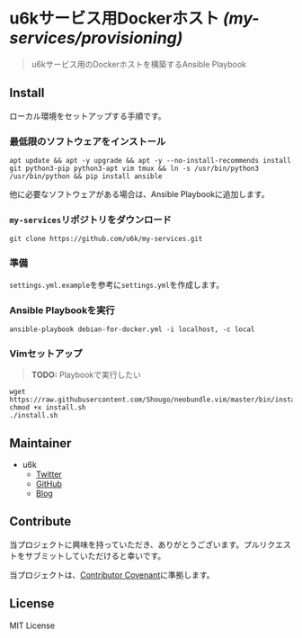 # u6kサービス用Dockerホスト _(my-services/provisioning)_

> u6kサービス用のDockerホストを構築するAnsible Playbook

## Install

ローカル環境をセットアップする手順です。

### 最低限のソフトウェアをインストール

```
apt update && apt -y upgrade && apt -y --no-install-recommends install git python3-pip python3-apt vim tmux && ln -s /usr/bin/python3 /usr/bin/python && pip install ansible
```

他に必要なソフトウェアがある場合は、Ansible Playbookに追加します。

### `my-services`リポジトリをダウンロード

```
git clone https://github.com/u6k/my-services.git
```

### 準備

`settings.yml.example`を参考に`settings.yml`を作成します。

### Ansible Playbookを実行

```
ansible-playbook debian-for-docker.yml -i localhost, -c local
```

### Vimセットアップ

> __TODO:__ Playbookで実行したい

```
wget https://raw.githubusercontent.com/Shougo/neobundle.vim/master/bin/install.sh
chmod +x install.sh
./install.sh
```

## Maintainer

- u6k
  - [Twitter](https://twitter.com/u6k_yu1)
  - [GitHub](https://github.com/u6k)
  - [Blog](https://blog.u6k.me/)

## Contribute

当プロジェクトに興味を持っていただき、ありがとうございます。プルリクエストをサブミットしていただけると幸いです。

当プロジェクトは、[Contributor Covenant](https://www.contributor-covenant.org/version/1/4/code-of-conduct)に準拠します。

## License

MIT License
